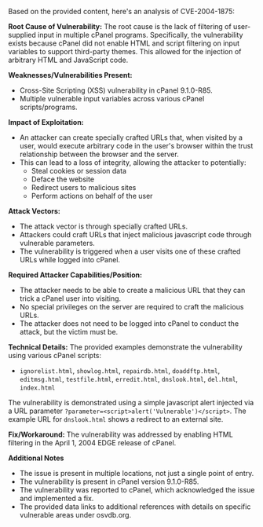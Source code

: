 Based on the provided content, here's an analysis of CVE-2004-1875:

**Root Cause of Vulnerability:**
The root cause is the lack of filtering of user-supplied input in multiple cPanel programs. Specifically, the vulnerability exists because cPanel did not enable HTML and script filtering on input variables to support third-party themes. This allowed for the injection of arbitrary HTML and JavaScript code.

**Weaknesses/Vulnerabilities Present:**
- Cross-Site Scripting (XSS) vulnerability in cPanel 9.1.0-R85.
- Multiple vulnerable input variables across various cPanel scripts/programs.

**Impact of Exploitation:**
- An attacker can create specially crafted URLs that, when visited by a user, would execute arbitrary code in the user's browser within the trust relationship between the browser and the server.
- This can lead to a loss of integrity, allowing the attacker to potentially:
  - Steal cookies or session data
  - Deface the website
  - Redirect users to malicious sites
  - Perform actions on behalf of the user

**Attack Vectors:**
- The attack vector is through specially crafted URLs.
- Attackers could craft URLs that inject malicious javascript code through vulnerable parameters.
- The vulnerability is triggered when a user visits one of these crafted URLs while logged into cPanel.

**Required Attacker Capabilities/Position:**
- The attacker needs to be able to create a malicious URL that they can trick a cPanel user into visiting. 
- No special privileges on the server are required to craft the malicious URLs.
- The attacker does not need to be logged into cPanel to conduct the attack, but the victim must be.

**Technical Details:**
The provided examples demonstrate the vulnerability using various cPanel scripts:
- `ignorelist.html`, `showlog.html`, `repairdb.html`, `doaddftp.html`, `editmsg.html`, `testfile.html`, `erredit.html`, `dnslook.html`, `del.html`, `index.html`

The vulnerability is demonstrated using a simple javascript alert injected via a URL parameter `?parameter=<script>alert('Vulnerable')</script>`. The example URL for `dnslook.html` shows a redirect to an external site.

**Fix/Workaround:**
The vulnerability was addressed by enabling HTML filtering in the April 1, 2004 EDGE release of cPanel.

**Additional Notes**
- The issue is present in multiple locations, not just a single point of entry.
- The vulnerability is present in cPanel version 9.1.0-R85.
- The vulnerability was reported to cPanel, which acknowledged the issue and implemented a fix.
- The provided data links to additional references with details on specific vulnerable areas under osvdb.org.